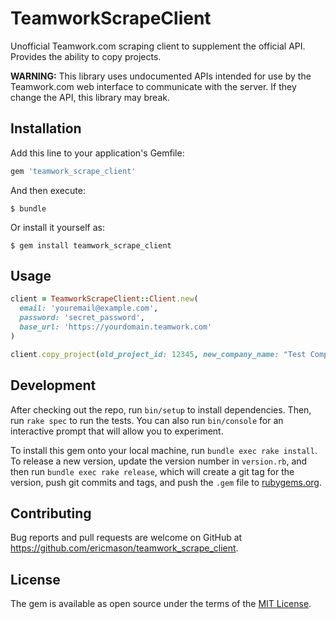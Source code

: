 # TeamworkScrapeClient

Unofficial Teamwork.com scraping client to supplement the official API. Provides the ability to copy projects.

**WARNING:** This library uses undocumented APIs intended for use by the Teamwork.com web interface to communicate with the server. If they change the API, this library may break.

## Installation

Add this line to your application's Gemfile:

```ruby
gem 'teamwork_scrape_client'
```

And then execute:

    $ bundle

Or install it yourself as:

    $ gem install teamwork_scrape_client

## Usage

```ruby
client = TeamworkScrapeClient::Client.new(
  email: 'youremail@example.com', 
  password: 'secret_password', 
  base_url: 'https://yourdomain.teamwork.com'
)

client.copy_project(old_project_id: 12345, new_company_name: "Test Company", new_project_name: "Test Project")
```

## Development

After checking out the repo, run `bin/setup` to install dependencies. Then, run `rake spec` to run the tests. You can also run `bin/console` for an interactive prompt that will allow you to experiment.

To install this gem onto your local machine, run `bundle exec rake install`. To release a new version, update the version number in `version.rb`, and then run `bundle exec rake release`, which will create a git tag for the version, push git commits and tags, and push the `.gem` file to [rubygems.org](https://rubygems.org).

## Contributing

Bug reports and pull requests are welcome on GitHub at https://github.com/ericmason/teamwork_scrape_client.


## License

The gem is available as open source under the terms of the [MIT License](http://opensource.org/licenses/MIT).

